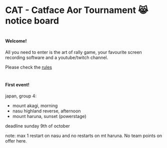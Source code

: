 # CAT - Catface Aor Tournament 😹 notice board

#

#### Welcome!

All you need to enter is the art of rally game, your favourite screen recording software and a youtube/twitch channel.

Please check the [rules](https://github.com/xlsrln/aorcs/blob/main/cat_rules.md)

#

#### First event!

japan, group 4:

- mount akagi, morning
- nasu highland reverse, afternoon
- mount haruna, sunset (powerstage)

deadline sunday 9th of october

note: max 1 restart on nasu and no restarts on mt haruna. No team points on offer here.
